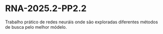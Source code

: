 # RNA-2025.2-PP2.2
Trabalho prático de redes neuráis onde são exploradas diferentes métodos de busca pelo melhor módelo.
